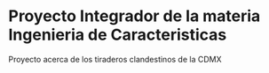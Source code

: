 # Proyecto Integrador de la materia Ingenieria de Caracteristicas
Proyecto acerca de los tiraderos clandestinos de la CDMX
